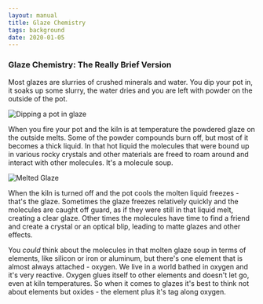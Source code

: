 ```yaml
---
layout: manual
title: Glaze Chemistry
tags: background
date: 2020-01-05
---
```

### Glaze Chemistry: The Really Brief Version 

Most glazes are slurries of crushed minerals and water. You dip your pot in, 
it soaks up some slurry, the water dries and 
you are left with powder on the outside of the pot.

![Dipping a pot in glaze](/images/DipGlaze.jpg)

When you fire your pot and the kiln is at temperature the powdered glaze 
on the outside melts.
Some of the powder compounds burn off, but most of it becomes a thick liquid. 
In that hot liquid the molecules that were bound up in various rocky crystals 
and other materials are 
freed to roam around and interact with other molecules. It's a molecule soup. 

![Melted Glaze](/images/MeltedGlaze.jpg)

When the kiln is turned off and the pot cools the molten liquid freezes - that's the glaze. 
Sometimes the glaze freezes relatively quickly and the molecules are caught off guard, 
as if they were still in that liquid melt, creating a clear glaze. 
Other times the molecules have time to 
find a friend and create a crystal or an optical blip, leading to matte glazes
and other effects.

You *could* think about the molecules in that molten glaze soup in terms of elements, 
like silicon or iron or aluminum, but there's one element
that is almost always attached - oxygen. 
We live in a world bathed in oxygen and it's very reactive.
Oxygen glues itself to other elements and doesn't let go, even at kiln temperatures.
So when it comes to glazes it's best to think not about elements but oxides - 
the element plus it's tag along oxygen. 

